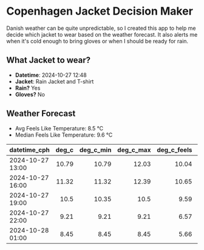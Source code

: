 
# Copenhagen Jacket Decision Maker

Danish weather can be quite unpredictable, so I created this app to help me decide which jacket to wear based on the weather forecast. 
It also alerts me when it's cold enough to bring gloves or when I should be ready for rain.

## What Jacket to wear?

- **Datetime**: 2024-10-27 12:48
- **Jacket**: Rain Jacket and T-shirt
- **Rain?** Yes
- **Gloves?** No

## Weather Forecast
- Avg Feels Like Temperature: 8.5 °C
- Median Feels Like Temperature: 9.6 °C

| datetime_cph     |   deg_c |   deg_c_min |   deg_c_max |   deg_c_feels | weather   | wind   | rain   |
|:-----------------|--------:|------------:|------------:|--------------:|:----------|:-------|:-------|
| 2024-10-27 13:00 |   10.79 |       10.79 |       12.03 |         10.04 | Rain      | Low    | Medium |
| 2024-10-27 16:00 |   11.32 |       11.32 |       12.39 |         10.65 | Rain      | High   | Low    |
| 2024-10-27 19:00 |   10.5  |       10.35 |       10.5  |          9.59 | Clouds    | High   | None   |
| 2024-10-27 22:00 |    9.21 |        9.21 |        9.21 |          6.57 | Clear     | Medium | None   |
| 2024-10-28 01:00 |    8.45 |        8.45 |        8.45 |          5.66 | Clouds    | Low    | None   |
        